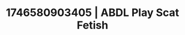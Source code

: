 ---
categories:
- Kinky dreams
- AI-generated
- Intimate moaning
- Punk lovers
- Romantasy erotica
- ASMR
- Closeness kink
- Cosplay
image: /assets/images/1746580903405.jpg
layout: post
seo:
  description: Featured content with high-quality Scat Fetish, ABDL Play. HD images
    available.
  keywords: Scat Fetish, ABDL Play
  og_image: /assets/images/1746580903405.jpg
  schema_type: VisualArtwork
tags:
- ABDL Play
- '#1746580903405'
- Scat Fetish
title: 1746580903405 | ABDL Play Scat Fetish
---